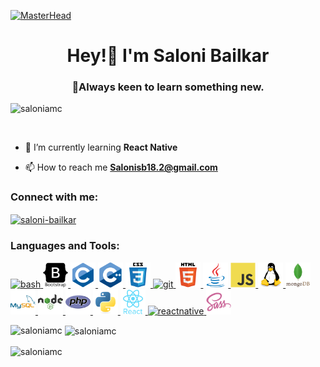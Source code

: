 [![MasterHead](https://images.search.yahoo.com/images/view;_ylt=AwrgMGdBd.xl6NAMbzmJzbkF;_ylu=c2VjA3NyBHNsawNpbWcEb2lkAzZkYjQ4NGVhYjM5YmRlODMzM2M0YTk3NzlhMzk0YzkyBGdwb3MDMTEzBGl0A2Jpbmc-?back=https%3A%2F%2Fimages.search.yahoo.com%2Fsearch%2Fimages%3Fp%3Ddeveloper%2Bcoder%2Bbanner%26ei%3DUTF-8%26type%3DE210US885G0%26fr%3Dmcafee%26fr2%3Dp%253As%252Cv%253Ai%252Cm%253Asb-top%26nost%3D1%26tab%3Dorganic%26ri%3D113&w=683&h=512&imgurl=i.pinimg.com%2F736x%2F5b%2F01%2Fe5%2F5b01e5b8f939355d1b38858b23b1e4d8--computer-science-programming.jpg&rurl=https%3A%2F%2Fwww.pinterest.com%2Fpin%2F13862711326919605%2F&size=+6.6KB&p=developer+coder+banner&oid=6db484eab39bde8333c4a9779a394c92&fr2=p%3As%2Cv%3Ai%2Cm%3Asb-top&fr=mcafee&tt=Coder+wallpaper+%7C+Learn+coding+online%2C+Coding%2C+Learn+to+code&b=61&ni=140&no=113&ts=&tab=organic&sigr=.YTgxwsn1h60&sigb=bDFT.uVY4ZNF&sigi=wWfqNCkmq5h_&sigt=LNsDjQ4btuH3&.crumb=ozohoD3XZYI&fr=mcafee&fr2=p%3As%2Cv%3Ai%2Cm%3Asb-top&type=E210US885G0)](https://rishavchanda.io)
<h1 align="center">Hey!👋 I'm Saloni Bailkar</h1>
<h3 align="center">💭Always keen to learn something new.</h3>

<p align="left"> <img src="https://komarev.com/ghpvc/?username=saloniamc&label=Profile%20views&color=0e75b6&style=flat" alt="saloniamc" /> </p>

<p align="left"> <a href="https://twitter.com/" target="blank"><img src="https://img.shields.io/twitter/follow/?logo=twitter&style=for-the-badge" alt="" /></a> </p>

- 🌱 I’m currently learning **React Native**

- 📫 How to reach me **Salonisb18.2@gmail.com**

<h3 align="left">Connect with me:</h3>
<p align="left">
<a href="https://linkedin.com/in/saloni-bailkar" target="blank"><img align="center" src="https://raw.githubusercontent.com/rahuldkjain/github-profile-readme-generator/master/src/images/icons/Social/linked-in-alt.svg" alt="saloni-bailkar" height="30" width="40" /></a>
</p>

<h3 align="left">Languages and Tools:</h3>
<p align="left"> <a href="https://www.gnu.org/software/bash/" target="_blank" rel="noreferrer"> <img src="https://www.vectorlogo.zone/logos/gnu_bash/gnu_bash-icon.svg" alt="bash" width="40" height="40"/> </a> <a href="https://getbootstrap.com" target="_blank" rel="noreferrer"> <img src="https://raw.githubusercontent.com/devicons/devicon/master/icons/bootstrap/bootstrap-plain-wordmark.svg" alt="bootstrap" width="40" height="40"/> </a> <a href="https://www.cprogramming.com/" target="_blank" rel="noreferrer"> <img src="https://raw.githubusercontent.com/devicons/devicon/master/icons/c/c-original.svg" alt="c" width="40" height="40"/> </a> <a href="https://www.w3schools.com/cpp/" target="_blank" rel="noreferrer"> <img src="https://raw.githubusercontent.com/devicons/devicon/master/icons/cplusplus/cplusplus-original.svg" alt="cplusplus" width="40" height="40"/> </a> <a href="https://www.w3schools.com/css/" target="_blank" rel="noreferrer"> <img src="https://raw.githubusercontent.com/devicons/devicon/master/icons/css3/css3-original-wordmark.svg" alt="css3" width="40" height="40"/> </a> <a href="https://git-scm.com/" target="_blank" rel="noreferrer"> <img src="https://www.vectorlogo.zone/logos/git-scm/git-scm-icon.svg" alt="git" width="40" height="40"/> </a> <a href="https://www.w3.org/html/" target="_blank" rel="noreferrer"> <img src="https://raw.githubusercontent.com/devicons/devicon/master/icons/html5/html5-original-wordmark.svg" alt="html5" width="40" height="40"/> </a> <a href="https://www.java.com" target="_blank" rel="noreferrer"> <img src="https://raw.githubusercontent.com/devicons/devicon/master/icons/java/java-original.svg" alt="java" width="40" height="40"/> </a> <a href="https://developer.mozilla.org/en-US/docs/Web/JavaScript" target="_blank" rel="noreferrer"> <img src="https://raw.githubusercontent.com/devicons/devicon/master/icons/javascript/javascript-original.svg" alt="javascript" width="40" height="40"/> </a> <a href="https://www.linux.org/" target="_blank" rel="noreferrer"> <img src="https://raw.githubusercontent.com/devicons/devicon/master/icons/linux/linux-original.svg" alt="linux" width="40" height="40"/> </a> <a href="https://www.mongodb.com/" target="_blank" rel="noreferrer"> <img src="https://raw.githubusercontent.com/devicons/devicon/master/icons/mongodb/mongodb-original-wordmark.svg" alt="mongodb" width="40" height="40"/> </a> <a href="https://www.mysql.com/" target="_blank" rel="noreferrer"> <img src="https://raw.githubusercontent.com/devicons/devicon/master/icons/mysql/mysql-original-wordmark.svg" alt="mysql" width="40" height="40"/> </a> <a href="https://nodejs.org" target="_blank" rel="noreferrer"> <img src="https://raw.githubusercontent.com/devicons/devicon/master/icons/nodejs/nodejs-original-wordmark.svg" alt="nodejs" width="40" height="40"/> </a> <a href="https://www.php.net" target="_blank" rel="noreferrer"> <img src="https://raw.githubusercontent.com/devicons/devicon/master/icons/php/php-original.svg" alt="php" width="40" height="40"/> </a> <a href="https://www.python.org" target="_blank" rel="noreferrer"> <img src="https://raw.githubusercontent.com/devicons/devicon/master/icons/python/python-original.svg" alt="python" width="40" height="40"/> </a> <a href="https://reactjs.org/" target="_blank" rel="noreferrer"> <img src="https://raw.githubusercontent.com/devicons/devicon/master/icons/react/react-original-wordmark.svg" alt="react" width="40" height="40"/> </a> <a href="https://reactnative.dev/" target="_blank" rel="noreferrer"> <img src="https://reactnative.dev/img/header_logo.svg" alt="reactnative" width="40" height="40"/> </a> <a href="https://sass-lang.com" target="_blank" rel="noreferrer"> <img src="https://raw.githubusercontent.com/devicons/devicon/master/icons/sass/sass-original.svg" alt="sass" width="40" height="40"/> </a> </p>

<p><img align="left" src="https://github-readme-stats.vercel.app/api/top-langs?username=saloniamc&show_icons=true&locale=en&layout=compact" alt="saloniamc" /></p>

<p>&nbsp;<img align="center" src="https://github-readme-stats.vercel.app/api?username=saloniamc&show_icons=true&locale=en" alt="saloniamc" /></p>

<p><img align="center" src="https://github-readme-streak-stats.herokuapp.com/?user=saloniamc&" alt="saloniamc" /></p>



<!--
**saloniamc/saloniamc** is a ✨ _special_ ✨ repository because its `README.md` (this file) appears on your GitHub profile.

Here are some ideas to get you started:

- 🔭 I’m currently working on ...
- 🌱 I’m currently learning ...
- 👯 I’m looking to collaborate on ...
- 🤔 I’m looking for help with ...
- 💬 Ask me about ...
- 📫 How to reach me: ...
- 😄 Pronouns: ...
- ⚡ Fun fact: ...
-->
